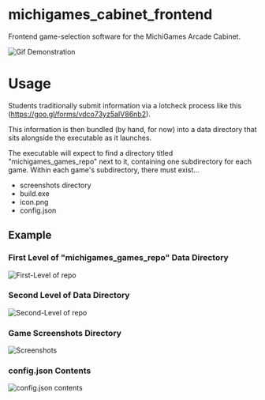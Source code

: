 # michigames_cabinet_frontend
Frontend game-selection software for the MichiGames Arcade Cabinet.

![Gif Demonstration](https://j.gifs.com/9QRGwx.gif)

# Usage
Students traditionally submit information via a lotcheck process like this (https://goo.gl/forms/vdco73yz5aIV86nb2).

This information is then bundled (by hand, for now) into a data directory that sits alongside the executable as it launches.

The executable will expect to find a directory titled "michigames_games_repo" next to it, containing one subdirectory for each game. Within each game's subdirectory, there must exist...

* screenshots directory
* build.exe
* icon.png
* config.json

## Example
### First Level of "michigames_games_repo" Data Directory
![First-Level of repo](https://i.imgur.com/kC8rrhW.png)
### Second Level of Data Directory
![Second-Level of repo](https://i.imgur.com/GDmz84l.png)
### Game Screenshots Directory
![Screenshots](https://i.imgur.com/qEkcaiB.png)
### config.json Contents
![config.json contents](https://i.imgur.com/u9YQlD6.png)
